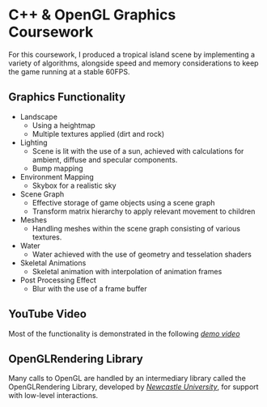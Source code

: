 # C++ & OpenGL Graphics Coursework

For this coursework, I produced a tropical island scene by implementing a variety of algorithms, alongside speed and memory considerations to keep the game running at a stable 60FPS.

## Graphics Functionality
- Landscape
	- Using a heightmap
	- Multiple textures applied (dirt and rock)
- Lighting
	- Scene is lit with the use of a sun, achieved with calculations for ambient, diffuse and specular components.
	- Bump mapping
- Environment Mapping
	- Skybox for a realistic sky
- Scene Graph
	- Effective storage of game objects using a scene graph
	- Transform matrix hierarchy to apply relevant movement to children
- Meshes
	- Handling meshes within the scene graph consisting of various textures.
- Water
	- Water achieved with the use of geometry and tesselation shaders
- Skeletal Animations
	- Skeletal animation with interpolation of animation frames
- Post Processing Effect
	- Blur with the use of a frame buffer

## YouTube Video
Most of the functionality is demonstrated in the following [_demo video_](https://www.youtube.com/watch?v=HcqvJLa-9MI)

## OpenGLRendering Library
Many calls to OpenGL are handled by an intermediary library called the OpenGLRendering Library, developed by [_Newcastle University_](https://www.ncl.ac.uk), for support with low-level interactions.
